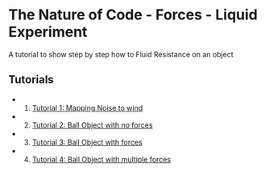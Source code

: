 # The Nature of Code - Forces - Liquid Experiment

A tutorial to show step by step how to Fluid Resistance on an object
## Tutorials
- 1. [Tutorial 1: Mapping Noise to wind](Part0)
- 2. [Tutorial 2: Ball Object with no forces](Part01)
- 3. [Tutorial 3: Ball Object with forces](Part02)
- 4. [Tutorial 4: Ball Object with multiple forces](Part03)
